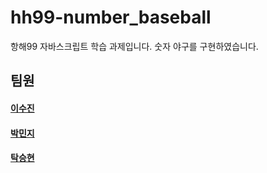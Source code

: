 # hh99-number_baseball

항해99 자바스크립트 학습 과제입니다.
숫자 야구를 구현하였습니다.

## 팀원
#### [이수진](https://github.com/soolovepat)
#### [박민지](https://github.com/Art-mj1)
#### [탁승현](https://github.com/makepin2r)
